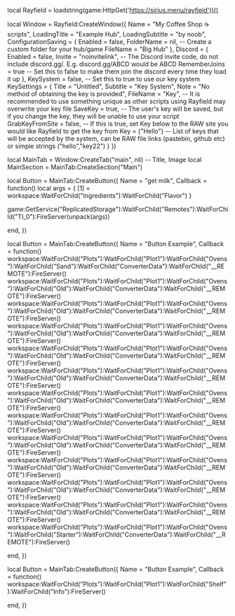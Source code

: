 local Rayfield = loadstring(game:HttpGet('https://sirius.menu/rayfield'))()

local Window = Rayfield:CreateWindow({
   Name = "My Coffee Shop ☕ scripts",
   LoadingTitle = "Example Hub",
   LoadingSubtitle = "by noob",
   ConfigurationSaving = {
      Enabled = false,
      FolderName = nil, -- Create a custom folder for your hub/game
      FileName = "Big Hub"
   },
   Discord = {
      Enabled = false,
      Invite = "noinvitelink", -- The Discord invite code, do not include discord.gg/. E.g. discord.gg/ABCD would be ABCD
      RememberJoins = true -- Set this to false to make them join the discord every time they load it up
   },
   KeySystem = false, -- Set this to true to use our key system
   KeySettings = {
      Title = "Untitled",
      Subtitle = "Key System",
      Note = "No method of obtaining the key is provided",
      FileName = "Key", -- It is recommended to use something unique as other scripts using Rayfield may overwrite your key file
      SaveKey = true, -- The user's key will be saved, but if you change the key, they will be unable to use your script
      GrabKeyFromSite = false, -- If this is true, set Key below to the RAW site you would like Rayfield to get the key from
      Key = {"Hello"} -- List of keys that will be accepted by the system, can be RAW file links (pastebin, github etc) or simple strings ("hello","key22")
   }
})

local MainTab = Window:CreateTab("main", nil) -- Title, Image
local MainSection = MainTab:CreateSection("Main")

local Button = MainTab:CreateButton({
   Name = "get milk",
   Callback = function()
       local args = {
    [1] = workspace:WaitForChild("Ingredients"):WaitForChild("Flavor")
}

game:GetService("ReplicatedStorage"):WaitForChild("Remotes"):WaitForChild("TI_0"):FireServer(unpack(args))

   end,
})

local Button = MainTab:CreateButton({
   Name = "Button Example",
   Callback = function()
workspace:WaitForChild("Plots"):WaitForChild("Plot1"):WaitForChild("Ovens"):WaitForChild("Sand"):WaitForChild("ConverterData"):WaitForChild("__REMOTE"):FireServer()
workspace:WaitForChild("Plots"):WaitForChild("Plot1"):WaitForChild("Ovens"):WaitForChild("Old"):WaitForChild("ConverterData"):WaitForChild("__REMOTE"):FireServer()
workspace:WaitForChild("Plots"):WaitForChild("Plot1"):WaitForChild("Ovens"):WaitForChild("Old"):WaitForChild("ConverterData"):WaitForChild("__REMOTE"):FireServer()
workspace:WaitForChild("Plots"):WaitForChild("Plot1"):WaitForChild("Ovens"):WaitForChild("Old"):WaitForChild("ConverterData"):WaitForChild("__REMOTE"):FireServer()
workspace:WaitForChild("Plots"):WaitForChild("Plot1"):WaitForChild("Ovens"):WaitForChild("Old"):WaitForChild("ConverterData"):WaitForChild("__REMOTE"):FireServer()
workspace:WaitForChild("Plots"):WaitForChild("Plot1"):WaitForChild("Ovens"):WaitForChild("Old"):WaitForChild("ConverterData"):WaitForChild("__REMOTE"):FireServer()
workspace:WaitForChild("Plots"):WaitForChild("Plot1"):WaitForChild("Ovens"):WaitForChild("Old"):WaitForChild("ConverterData"):WaitForChild("__REMOTE"):FireServer()
workspace:WaitForChild("Plots"):WaitForChild("Plot1"):WaitForChild("Ovens"):WaitForChild("Old"):WaitForChild("ConverterData"):WaitForChild("__REMOTE"):FireServer()
workspace:WaitForChild("Plots"):WaitForChild("Plot1"):WaitForChild("Ovens"):WaitForChild("Old"):WaitForChild("ConverterData"):WaitForChild("__REMOTE"):FireServer()
workspace:WaitForChild("Plots"):WaitForChild("Plot1"):WaitForChild("Ovens"):WaitForChild("Old"):WaitForChild("ConverterData"):WaitForChild("__REMOTE"):FireServer()
workspace:WaitForChild("Plots"):WaitForChild("Plot1"):WaitForChild("Ovens"):WaitForChild("Old"):WaitForChild("ConverterData"):WaitForChild("__REMOTE"):FireServer()
workspace:WaitForChild("Plots"):WaitForChild("Plot1"):WaitForChild("Ovens"):WaitForChild("Old"):WaitForChild("ConverterData"):WaitForChild("__REMOTE"):FireServer()
workspace:WaitForChild("Plots"):WaitForChild("Plot1"):WaitForChild("Ovens"):WaitForChild("Starter"):WaitForChild("ConverterData"):WaitForChild("__REMOTE"):FireServer()

   end,
})

local Button = MainTab:CreateButton({
   Name = "Button Example",
   Callback = function()
         workspace:WaitForChild("Plots"):WaitForChild("Plot1"):WaitForChild("Shelf"):WaitForChild("Info"):FireServer()

   end,
})
